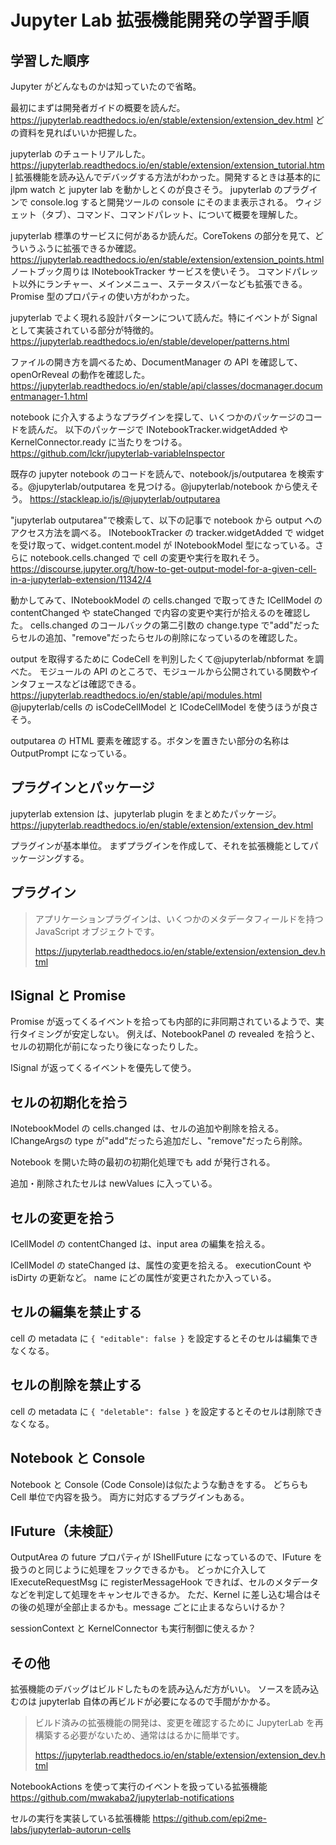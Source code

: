 # Jupyter Lab 拡張機能開発の学習手順

## 学習した順序

Jupyter がどんなものかは知っていたので省略。

最初にまずは開発者ガイドの概要を読んだ。
https://jupyterlab.readthedocs.io/en/stable/extension/extension_dev.html
どの資料を見ればいいか把握した。

jupyterlab のチュートリアルした。
https://jupyterlab.readthedocs.io/en/stable/extension/extension_tutorial.html
拡張機能を読み込んでデバッグする方法がわかった。開発するときは基本的に jlpm watch と jupyter lab を動かしとくのが良さそう。
jupyterlab のプラグインで console.log すると開発ツールの console にそのまま表示される。
ウィジェット（タブ）、コマンド、コマンドパレット、について概要を理解した。

jupyterlab 標準のサービスに何があるか読んだ。CoreTokens の部分を見て、どういうふうに拡張できるか確認。
https://jupyterlab.readthedocs.io/en/stable/extension/extension_points.html
ノートブック周りは INotebookTracker サービスを使いそう。
コマンドパレット以外にランチャー、メインメニュー、ステータスバーなども拡張できる。
Promise 型のプロパティの使い方がわかった。

jupyterlab でよく現れる設計パターンについて読んだ。特にイベントが Signal として実装されている部分が特徴的。
https://jupyterlab.readthedocs.io/en/stable/developer/patterns.html

ファイルの開き方を調べるため、DocumentManager の API を確認して、openOrReveal の動作を確認した。
https://jupyterlab.readthedocs.io/en/stable/api/classes/docmanager.documentmanager-1.html

notebook に介入するようなプラグインを探して、いくつかのパッケージのコードを読んだ。
以下のパッケージで INotebookTracker.widgetAdded や KernelConnector.ready に当たりをつける。
https://github.com/lckr/jupyterlab-variableInspector

既存の jupyter notebook のコードを読んで、notebook/js/outputarea を検索する。@jupyterlab/outputarea を見つける。@jupyterlab/notebook から使えそう。
https://stackleap.io/js/@jupyterlab/outputarea

"jupyterlab outputarea"で検索して、以下の記事で notebook から output へのアクセス方法を調べる。
INotebookTracker の tracker.widgetAdded で widget を受け取って、widget.content.model が INotebookModel 型になっている。さらに notebook.cells.changed で cell の変更や実行を取れそう。
https://discourse.jupyter.org/t/how-to-get-output-model-for-a-given-cell-in-a-jupyterlab-extension/11342/4

動かしてみて、INotebookModel の cells.changed で取ってきた ICellModel の contentChanged や stateChanged で内容の変更や実行が拾えるのを確認した。
cells.changed のコールバックの第二引数の change.type で"add"だったらセルの追加、"remove"だったらセルの削除になっているのを確認した。

output を取得するために CodeCell を判別したくて@jupyterlab/nbformat を調べた。
モジュールの API のところで、モジュールから公開されている関数やインタフェースなどは確認できる。
https://jupyterlab.readthedocs.io/en/stable/api/modules.html
@jupyterlab/cells の isCodeCellModel と ICodeCellModel を使うほうが良さそう。

outputarea の HTML 要素を確認する。ボタンを置きたい部分の名称は OutputPrompt になっている。

## プラグインとパッケージ

jupyterlab extension は、jupyterlab plugin をまとめたパッケージ。
https://jupyterlab.readthedocs.io/en/stable/extension/extension_dev.html

プラグインが基本単位。
まずプラグインを作成して、それを拡張機能としてパッケージングする。

## プラグイン

> アプリケーションプラグインは、いくつかのメタデータフィールドを持つ JavaScript オブジェクトです。
>
> https://jupyterlab.readthedocs.io/en/stable/extension/extension_dev.html

## ISignal と Promise

Promise が返ってくるイベントを拾っても内部的に非同期されているようで、実行タイミングが安定しない。
例えば、NotebookPanel の revealed を拾うと、セルの初期化が前になったり後になったりした。

ISignal が返ってくるイベントを優先して使う。

## セルの初期化を拾う

INotebookModel の cells.changed は、セルの追加や削除を拾える。
IChangeArgs<ICellModel>の type が"add"だったら追加だし、"remove"だったら削除。

Notebook を開いた時の最初の初期化処理でも add が発行される。

追加・削除されたセルは newValues に入っている。

## セルの変更を拾う

ICellModel の contentChanged は、input area の編集を拾える。

ICellModel の stateChanged は、属性の変更を拾える。
executionCount や isDirty の更新など。
name にどの属性が変更されたか入っている。

## セルの編集を禁止する

cell の metadata に `{ "editable": false }` を設定するとそのセルは編集できなくなる。

## セルの削除を禁止する

cell の metadata に `{ "deletable": false }` を設定するとそのセルは削除できなくなる。

## Notebook と Console

Notebook と Console (Code Console)は似たような動きをする。
どちらも Cell 単位で内容を扱う。
両方に対応するプラグインもある。

## IFuture（未検証）

OutputArea の future プロパティが IShellFuture になっているので、IFuture を扱うのと同じように処理をフックできるかも。
どっかに介入して IExecuteRequestMsg に registerMessageHook できれば、セルのメタデータなどを判定して処理をキャンセルできるか。
ただ、Kernel に差し込む場合はその後の処理が全部止まるかも。message ごとに止まるならいけるか？

sessionContext と KernelConnector も実行制御に使えるか？

## その他

拡張機能のデバッグはビルドしたものを読み込んだ方がいい。
ソースを読み込むのは jupyterlab 自体の再ビルドが必要になるので手間がかかる。

> ビルド済みの拡張機能の開発は、変更を確認するために JupyterLab を再構築する必要がないため、通常ははるかに簡単です。
>
> https://jupyterlab.readthedocs.io/en/stable/extension/extension_dev.html

NotebookActions を使って実行のイベントを扱っている拡張機能
https://github.com/mwakaba2/jupyterlab-notifications

セルの実行を実装している拡張機能
https://github.com/epi2me-labs/jupyterlab-autorun-cells
